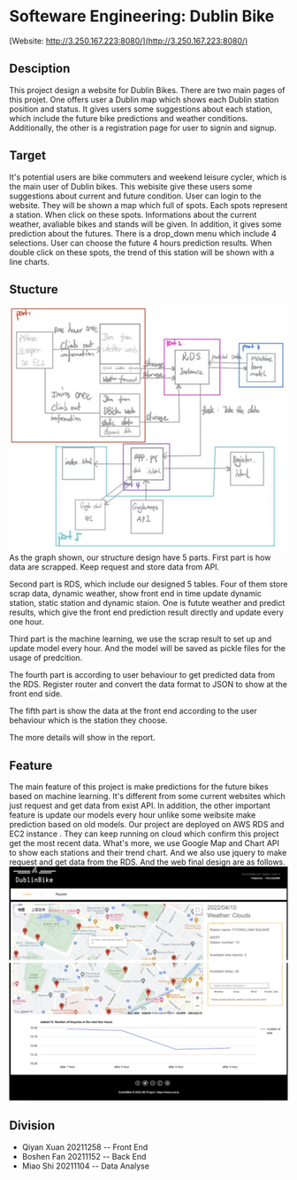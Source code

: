 # Softeware Engineering: Dublin Bike
[Website: http://3.250.167.223:8080/](http://3.250.167.223:8080/)

## Desciption
This project design a website for Dublin Bikes. There are two main pages of this projet. 
One offers user a Dublin map which shows each Dublin station position and status. 
It gives users some suggestions about each station, which include the future bike predictions and weather conditions.
Additionally, the other is a registration page for user to signin and signup.

## Target
It's potential users are bike commuters and weekend leisure cycler, which is the main user of Dublin bikes.
This webisite give these users some suggestions about current and future condition. 
User can login to the website. They will be shown a map which full of spots. Each spots represent a station. 
When click on these spots. Informations about the current weather, avaliable bikes and stands will be given. 
In addition, it gives some prediction about the futures. There is a drop_down menu which include 4 selections. User can choose the future 4 hours prediction results.
When double click on these spots, the trend of this station will be shown with a line charts.

## Stucture
![alt text](https://github.com/Connor119/SE/blob/048d77e95d5580c3832b5f3c5783a3e123c4e21c/structure.png)
As the graph shown, our structure design have 5 parts. 
First part is how data are scrapped. Keep request and store data from API.

Second part is RDS, which include our designed 5 tables. 
Four of them store scrap data, dynamic weather, show front end in time update dynamic station, static station and dynamic staion.
One is futute weather and predict results, which give the front end prediction result directly and update every one hour.

Third part is the machine learning, we use the scrap result to set up and update model every hour. 
And the model will be saved as pickle files for the usage of predcition.

The fourth part is according to user behaviour to get predicted data from the RDS. 
Register router and convert the data format to JSON to show at the front end side.

The fifth part is show the data at the front end according to the user behaviour which is the station they choose.

The more details will show in the report.

## Feature
The main feature of this project is make predictions for the future bikes based on machine learning. 
It's different from some current websites which just request and get data from exist API.
In addition, the other important feature is update our models every hour unlike some weibsite make prediction based on old models.
Our project are deployed on AWS RDS and EC2 instance . They can keep running on cloud which confirm this project get the most recent data.
What's more, we use Google Map and Chart API to show each stations and their trend chart. And we also use jquery to make request and get data from the RDS.
And the web final design are as follows.
![alt text](https://github.com/Connor119/SE/blob/788d066888cfd96227d868a2a40860cf3ded365b/final_web.png)

## Division
* Qiyan Xuan 20211258 -- Front End
* Boshen Fan 20211152 -- Back End
* Miao Shi 20211104 -- Data Analyse
